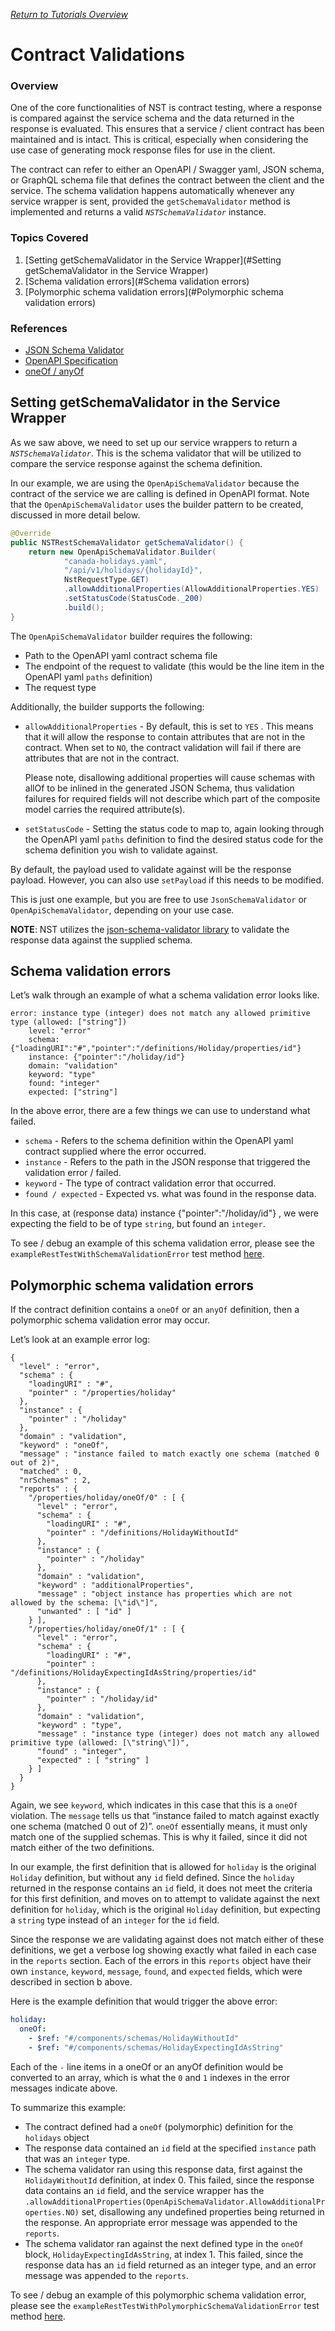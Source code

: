 [_Return to Tutorials Overview_](https://github.com/eBay/NSTSuite/tree/main/NSTTutorials)

# Contract Validations

### Overview

One of the core functionalities of NST is contract testing, where a response is compared against the service schema and the data returned in the response is evaluated. This ensures that a service / client contract has been maintained and is intact. This is critical, especially when considering the use case of generating mock response files for use in the client.

The contract can refer to either an OpenAPI / Swagger yaml, JSON schema, or GraphQL schema file that defines the contract between the client and the service. The schema validation happens automatically whenever any service wrapper is sent, provided the `getSchemaValidator` method is implemented and returns a valid *`NSTSchemaValidator`* instance.

### Topics Covered

1. [Setting getSchemaValidator in the Service Wrapper](#Setting getSchemaValidator in the Service Wrapper)
2. [Schema validation errors](#Schema validation errors)
3. [Polymorphic schema validation errors](#Polymorphic schema validation errors)

### References
- [JSON Schema Validator](https://github.com/java-json-tools/json-schema-validator)
- [OpenAPI Specification](https://swagger.io/specification/)
- [oneOf / anyOf](https://swagger.io/docs/specification/data-models/oneof-anyof-allof-not/)

## Setting getSchemaValidator in the Service Wrapper

As we saw above, we need to set up our service wrappers to return a *`NSTSchemaValidator`*. This is the schema validator that will be utilized to compare the service response against the schema definition.

In our example, we are using the `OpenApiSchemaValidator` because the contract of the service we are calling is defined in OpenAPI format. Note that the `OpenApiSchemaValidator` uses the builder pattern to be created, discussed in more detail below.

```java
@Override
public NSTRestSchemaValidator getSchemaValidator() {
    return new OpenApiSchemaValidator.Builder(
            "canada-holidays.yaml",
            "/api/v1/holidays/{holidayId}",
            NstRequestType.GET)
            .allowAdditionalProperties(AllowAdditionalProperties.YES)
            .setStatusCode(StatusCode._200)
            .build();
}
```

The `OpenApiSchemaValidator` builder requires the following:

- Path to the OpenAPI yaml contract schema file
- The endpoint of the request to validate (this would be the line item in the OpenAPI yaml  `paths` definition)
- The request type

Additionally, the builder supports the following:

- `allowAdditionalProperties` - By default, this is set to `YES` . This means that it will allow the response to contain attributes that are not in the contract. When set to `NO`, the contract validation will fail if there are attributes that are not in the contract.
    
    Please note, disallowing additional properties will cause schemas with allOf to be inlined in the generated JSON Schema, thus validation failures for required fields will not describe which part of the composite model carries the required attribute(s).
    
- `setStatusCode` - Setting the status code to map to, again looking through the OpenAPI yaml `paths` definition to find the desired status code for the schema definition you wish to validate against.

By default, the payload used to validate against will be the response payload. However, you can also use `setPayload` if this needs to be modified.

This is just one example, but you are free to use `JsonSchemaValidator` or `OpenApiSchemaValidator`, depending on your use case.

**NOTE**: NST utilizes the [json-schema-validator library](https://github.com/java-json-tools/json-schema-validator) to validate the response data against the supplied schema.

## Schema validation errors

Let’s walk through an example of what a schema validation error looks like.

```
error: instance type (integer) does not match any allowed primitive type (allowed: ["string"])
    level: "error"
    schema: {"loadingURI":"#","pointer":"/definitions/Holiday/properties/id"}
    instance: {"pointer":"/holiday/id"}
    domain: "validation"
    keyword: "type"
    found: "integer"
    expected: ["string"]
```

In the above error, there are a few things we can use to understand what failed. 

- `schema` - Refers to the schema definition within the OpenAPI yaml contract supplied where the error occurred.
- `instance` - Refers to the path in the JSON response that triggered the validation error / failed.
- `keyword` - The type of contract validation error that occurred.
- `found / expected` - Expected vs. what was found in the response data.

In this case, at (response data) instance {"pointer":"/holiday/id"} , we were expecting the field to be of type `string`, but found an `integer`.

To see / debug an example of this schema validation error, please see the `exampleRestTestWithSchemaValidationError` test method [here](../../../../../../../../../NSTTutorials/src/test/java/com/nst/tutorials/rest/contractvalidations/ContractValidationsTest.java).

## Polymorphic schema validation errors

If the contract definition contains a `oneOf` or an `anyOf` definition, then a polymorphic schema validation error may occur.

Let’s look at an example error log:

```
{
  "level" : "error",
  "schema" : {
    "loadingURI" : "#",
    "pointer" : "/properties/holiday"
  },
  "instance" : {
    "pointer" : "/holiday"
  },
  "domain" : "validation",
  "keyword" : "oneOf",
  "message" : "instance failed to match exactly one schema (matched 0 out of 2)",
  "matched" : 0,
  "nrSchemas" : 2,
  "reports" : {
    "/properties/holiday/oneOf/0" : [ {
      "level" : "error",
      "schema" : {
        "loadingURI" : "#",
        "pointer" : "/definitions/HolidayWithoutId"
      },
      "instance" : {
        "pointer" : "/holiday"
      },
      "domain" : "validation",
      "keyword" : "additionalProperties",
      "message" : "object instance has properties which are not allowed by the schema: [\"id\"]",
      "unwanted" : [ "id" ]
    } ],
    "/properties/holiday/oneOf/1" : [ {
      "level" : "error",
      "schema" : {
        "loadingURI" : "#",
        "pointer" : "/definitions/HolidayExpectingIdAsString/properties/id"
      },
      "instance" : {
        "pointer" : "/holiday/id"
      },
      "domain" : "validation",
      "keyword" : "type",
      "message" : "instance type (integer) does not match any allowed primitive type (allowed: [\"string\"])",
      "found" : "integer",
      "expected" : [ "string" ]
    } ]
  }
}
```

Again, we see `keyword`, which indicates in this case that this is a `oneOf` violation. The `message` tells us that “instance failed to match against exactly one schema (matched 0 out of 2)”. `oneOf` essentially means, it must only match one of the supplied schemas. This is why it failed, since it did not match either of the two definitions.

In our example, the first definition that is allowed for `holiday` is the original `Holiday` definition, but without any `id` field defined. Since the `holiday` returned in the response contains an `id` field, it does  not meet the criteria for this first definition, and moves on to attempt to validate against the next definition for `holiday`, which is the original `Holiday` definition, but expecting a `string` type instead of an `integer` for the `id` field. 

Since the response we are validating against does not match either of these definitions, we get a verbose log showing exactly what failed in each case in the `reports` section. 
Each of the errors in this `reports` object have their own `instance`, `keyword`, `message`, `found`, and `expected` fields, which were described in section b above.

Here is the example definition that would trigger the above error:

```yaml
holiday:
  oneOf:
    - $ref: "#/components/schemas/HolidayWithoutId"
    - $ref: "#/components/schemas/HolidayExpectingIdAsString"
```

Each of the `-` line items in a oneOf or an anyOf definition would be converted to an array, which is what the `0` and `1` indexes in the error messages indicate above.

To summarize this example:

- The contract defined had a `oneOf` (polymorphic) definition for the `holidays` object
- The response data contained an `id` field at the specified `instance` path that was an `integer` type.
- The schema validator ran using this response data, first against the `HolidayWithoutId` definition, at index 0. This failed, since the response data contains an `id` field, and the service wrapper has the `.allowAdditionalProperties(OpenApiSchemaValidator.AllowAdditionalProperties.NO)` set, disallowing any undefined properties being returned in the response. An appropriate error message was appended to the `reports`.
- The schema validator ran against the next defined type in the `oneOf` block, `HolidayExpectingIdAsString`, at index 1. This failed, since the response data has an `id` field returned as an integer type, and an error message was appended to the `reports`.

To see / debug an example of this polymorphic schema validation error, please see the `exampleRestTestWithPolymorphicSchemaValidationError` test method [here](../../../../../../../../../NSTTutorials/src/test/java/com/nst/tutorials/rest/contractvalidations/ContractValidationsTest.java).